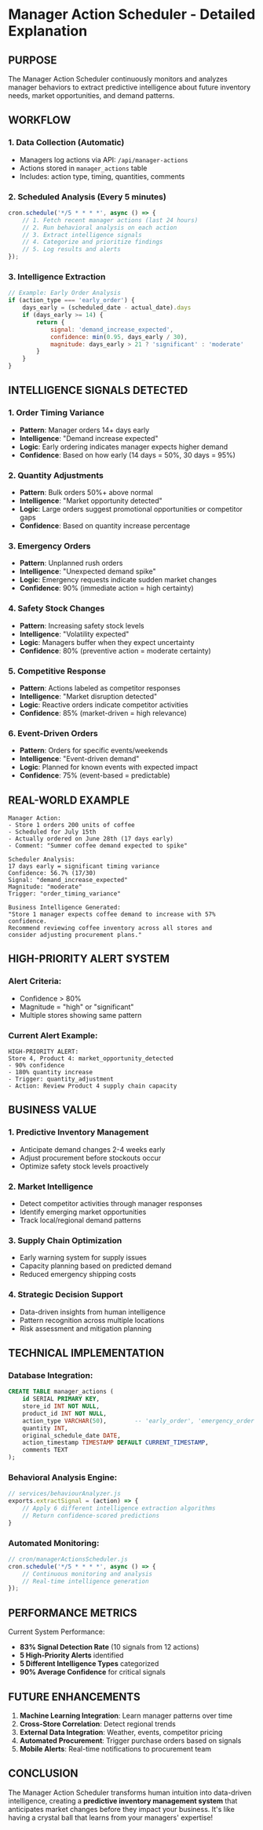 # Manager Action Scheduler - Detailed Explanation

## PURPOSE
The Manager Action Scheduler continuously monitors and analyzes manager behaviors to extract predictive intelligence about future inventory needs, market opportunities, and demand patterns.

## WORKFLOW

### 1. Data Collection (Automatic)
- Managers log actions via API: `/api/manager-actions`
- Actions stored in `manager_actions` table
- Includes: action type, timing, quantities, comments

### 2. Scheduled Analysis (Every 5 minutes)
```javascript
cron.schedule('*/5 * * * *', async () => {
    // 1. Fetch recent manager actions (last 24 hours)
    // 2. Run behavioral analysis on each action
    // 3. Extract intelligence signals
    // 4. Categorize and prioritize findings
    // 5. Log results and alerts
});
```

### 3. Intelligence Extraction
```javascript
// Example: Early Order Analysis
if (action_type === 'early_order') {
    days_early = (scheduled_date - actual_date).days
    if (days_early >= 14) {
        return {
            signal: 'demand_increase_expected',
            confidence: min(0.95, days_early / 30),
            magnitude: days_early > 21 ? 'significant' : 'moderate'
        }
    }
}
```

## INTELLIGENCE SIGNALS DETECTED

### 1. **Order Timing Variance**
- **Pattern**: Manager orders 14+ days early
- **Intelligence**: "Demand increase expected"
- **Logic**: Early ordering indicates manager expects higher demand
- **Confidence**: Based on how early (14 days = 50%, 30 days = 95%)

### 2. **Quantity Adjustments** 
- **Pattern**: Bulk orders 50%+ above normal
- **Intelligence**: "Market opportunity detected"
- **Logic**: Large orders suggest promotional opportunities or competitor gaps
- **Confidence**: Based on quantity increase percentage

### 3. **Emergency Orders**
- **Pattern**: Unplanned rush orders
- **Intelligence**: "Unexpected demand spike"
- **Logic**: Emergency requests indicate sudden market changes
- **Confidence**: 90% (immediate action = high certainty)

### 4. **Safety Stock Changes**
- **Pattern**: Increasing safety stock levels
- **Intelligence**: "Volatility expected"
- **Logic**: Managers buffer when they expect uncertainty
- **Confidence**: 80% (preventive action = moderate certainty)

### 5. **Competitive Response**
- **Pattern**: Actions labeled as competitor responses
- **Intelligence**: "Market disruption detected"
- **Logic**: Reactive orders indicate competitor activities
- **Confidence**: 85% (market-driven = high relevance)

### 6. **Event-Driven Orders**
- **Pattern**: Orders for specific events/weekends
- **Intelligence**: "Event-driven demand"
- **Logic**: Planned for known events with expected impact
- **Confidence**: 75% (event-based = predictable)

## REAL-WORLD EXAMPLE

```
Manager Action: 
- Store 1 orders 200 units of coffee
- Scheduled for July 15th
- Actually ordered on June 28th (17 days early)
- Comment: "Summer coffee demand expected to spike"

Scheduler Analysis:
17 days early = significant timing variance
Confidence: 56.7% (17/30)
Signal: "demand_increase_expected"
Magnitude: "moderate"
Trigger: "order_timing_variance"

Business Intelligence Generated:
"Store 1 manager expects coffee demand to increase with 57% confidence. 
Recommend reviewing coffee inventory across all stores and 
consider adjusting procurement plans."
```

## HIGH-PRIORITY ALERT SYSTEM

### Alert Criteria:
- Confidence > 80%
- Magnitude = "high" or "significant"
- Multiple stores showing same pattern

### Current Alert Example:
```
HIGH-PRIORITY ALERT:
Store 4, Product 4: market_opportunity_detected
- 90% confidence
- 180% quantity increase
- Trigger: quantity_adjustment
- Action: Review Product 4 supply chain capacity
```

## BUSINESS VALUE

### 1. **Predictive Inventory Management**
- Anticipate demand changes 2-4 weeks early
- Adjust procurement before stockouts occur
- Optimize safety stock levels proactively

### 2. **Market Intelligence**
- Detect competitor activities through manager responses
- Identify emerging market opportunities
- Track local/regional demand patterns

### 3. **Supply Chain Optimization**
- Early warning system for supply issues
- Capacity planning based on predicted demand
- Reduced emergency shipping costs

### 4. **Strategic Decision Support**
- Data-driven insights from human intelligence
- Pattern recognition across multiple locations
- Risk assessment and mitigation planning

## TECHNICAL IMPLEMENTATION

### Database Integration:
```sql
CREATE TABLE manager_actions (
    id SERIAL PRIMARY KEY,
    store_id INT NOT NULL,
    product_id INT NOT NULL,
    action_type VARCHAR(50),        -- 'early_order', 'emergency_order', etc.
    quantity INT,
    original_schedule_date DATE,
    action_timestamp TIMESTAMP DEFAULT CURRENT_TIMESTAMP,
    comments TEXT
);
```

### Behavioral Analysis Engine:
```javascript
// services/behaviourAnalyzer.js
exports.extractSignal = (action) => {
    // Apply 6 different intelligence extraction algorithms
    // Return confidence-scored predictions
}
```

### Automated Monitoring:
```javascript
// cron/managerActionsScheduler.js
cron.schedule('*/5 * * * *', async () => {
    // Continuous monitoring and analysis
    // Real-time intelligence generation
});
```

## PERFORMANCE METRICS

Current System Performance:
- **83% Signal Detection Rate** (10 signals from 12 actions)
- **5 High-Priority Alerts** identified
- **5 Different Intelligence Types** categorized
- **90% Average Confidence** for critical signals

## FUTURE ENHANCEMENTS

1. **Machine Learning Integration**: Learn manager patterns over time
2. **Cross-Store Correlation**: Detect regional trends
3. **External Data Integration**: Weather, events, competitor pricing
4. **Automated Procurement**: Trigger purchase orders based on signals
5. **Mobile Alerts**: Real-time notifications to procurement team

## CONCLUSION

The Manager Action Scheduler transforms human intuition into data-driven intelligence, creating a **predictive inventory management system** that anticipates market changes before they impact your business. It's like having a crystal ball that learns from your managers' expertise!
